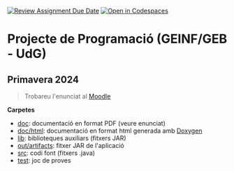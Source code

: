 [![Review Assignment Due Date](https://classroom.github.com/assets/deadline-readme-button-24ddc0f5d75046c5622901739e7c5dd533143b0c8e959d652212380cedb1ea36.svg)](https://classroom.github.com/a/jxkKLcuv)
[![Open in Codespaces](https://classroom.github.com/assets/launch-codespace-7f7980b617ed060a017424585567c406b6ee15c891e84e1186181d67ecf80aa0.svg)](https://classroom.github.com/open-in-codespaces?assignment_repo_id=14319293)
# Projecte de Programació (GEINF/GEB - UdG)

## Primavera 2024

> Trobareu l'enunciat al [Moodle](https://moodle.udg.edu/course/view.php?id=36070)

**Carpetes**

- [doc](doc): documentació en format PDF (veure enunciat)
- [doc/html](doc/html): documentació en format html generada amb [Doxygen](http://www.doxygen.nl/)
- [lib](lib): biblioteques auxiliars (fitxers JAR)
- [out/artifacts](out/artifacts): fitxer JAR de l'aplicació
- [src](src): codi font (fitxers .java)
- [test](test): joc de proves
